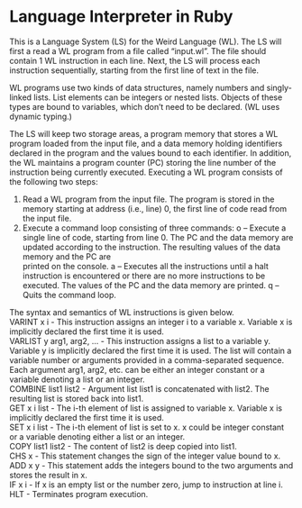 # Language Interpreter in Ruby

This is a Language System (LS) for the Weird Language (WL). The LS will first a read a WL program from a file called “input.wl”. The file should contain 1 WL instruction in each line. Next, the LS will process each instruction sequentially, starting from the first line of text in the file.

WL programs use two kinds of data structures, namely numbers and singly-linked lists. List elements can be integers or nested lists. Objects of these types are bound to variables, which don’t need to be declared. (WL uses dynamic typing.)

The LS will keep two storage areas, a program memory that stores a WL program loaded from the input file, and a data memory holding identifiers declared in the program and the values bound to each identifier. In addition, the WL maintains a program counter (PC) storing the line number of the instruction being currently executed. Executing a WL program consists of the following two steps:   
1. Read a WL program from the input file. The program is stored in the memory starting at address (i.e., line) 0, the first line of code read from the input file.
2. Execute a command loop consisting of three commands:
o – Execute a single line of code, starting from line 0. The PC and the data memory are updated according to the instruction. The resulting values of the data memory and the PC are   
printed on the console.
a – Executes all the instructions until a halt instruction is encountered or there are no more instructions to be executed. The values of the PC and the data memory are printed.
q – Quits the command loop.

The syntax and semantics of WL instructions is given below.   
VARINT x i - This instruction assigns an integer i to a variable x. Variable x is implicitly declared the first time it is used.   
VARLIST y arg1, arg2, ... - This instruction assigns a list to a variable y. Variable y is implicitly declared the first time it is used. The list will contain a variable number or arguments provided in a comma-separated sequence. Each argument arg1, arg2, etc. can be either an integer constant or a variable denoting a list or an integer.  
COMBINE list1 list2 - Argument list list1 is concatenated with list2. The resulting list is stored back into list1.   
GET x i list - The i-th element of list is assigned to variable x. Variable x is implicitly declared the first time it is used.   
SET x i list - The i-th element of list is set to x. x could be integer constant or a variable denoting either a list or an integer.    
COPY list1 list2 - The content of list2 is deep copied into list1.   
CHS x - This statement changes the sign of the integer value bound to x.   
ADD x y - This statement adds the integers bound to the two arguments and stores the result in x.   
IF x i - If x is an empty list or the number zero, jump to instruction at line i.  
HLT - Terminates program execution.
